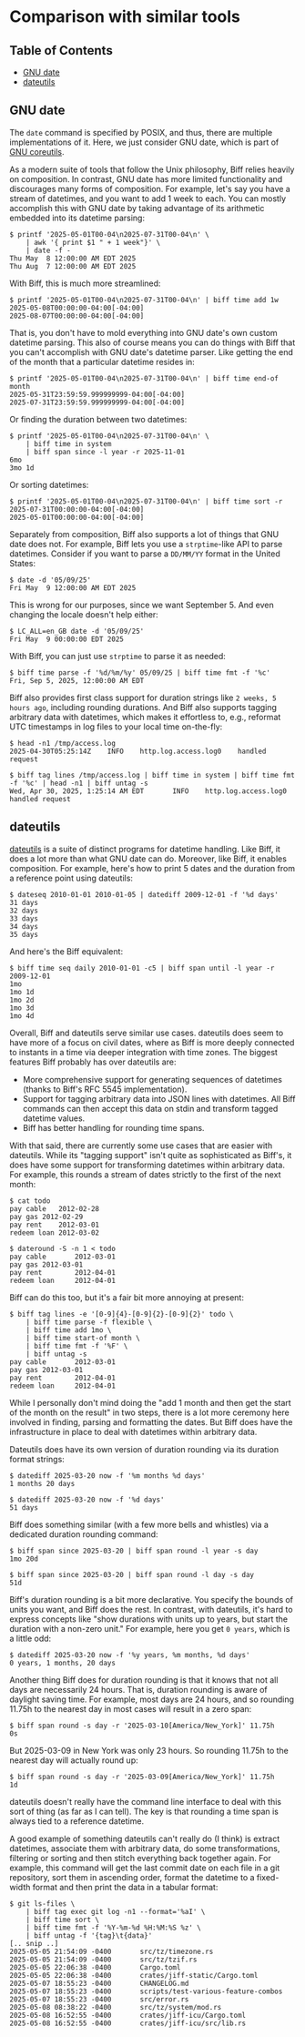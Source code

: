 # Comparison with similar tools

## Table of Contents

* [GNU date](#gnu-date)
* [dateutils](#dateutils)

## GNU date

The `date` command is specified by POSIX, and thus, there are multiple
implementations of it. Here, we just consider GNU date, which is part of
[GNU coreutils].

As a modern suite of tools that follow the Unix philosophy, Biff relies
heavily on composition. In contrast, GNU date has more limited functionality
and discourages many forms of composition. For example, let's say you have a
stream of datetimes, and you want to add 1 week to each. You can mostly
accomplish this with GNU date by taking advantage of its arithmetic
embedded into its datetime parsing:

```console
$ printf '2025-05-01T00-04\n2025-07-31T00-04\n' \
    | awk '{ print $1 " + 1 week"}' \
    | date -f -
Thu May  8 12:00:00 AM EDT 2025
Thu Aug  7 12:00:00 AM EDT 2025
```

With Biff, this is much more streamlined:

```console
$ printf '2025-05-01T00-04\n2025-07-31T00-04\n' | biff time add 1w
2025-05-08T00:00:00-04:00[-04:00]
2025-08-07T00:00:00-04:00[-04:00]
```

That is, you don't have to mold everything into GNU date's own custom
datetime parsing. This also of course means you can do things with Biff that
you can't accomplish with GNU date's datetime parser. Like getting the end of
the month that a particular datetime resides in:

```console
$ printf '2025-05-01T00-04\n2025-07-31T00-04\n' | biff time end-of month
2025-05-31T23:59:59.999999999-04:00[-04:00]
2025-07-31T23:59:59.999999999-04:00[-04:00]
```

Or finding the duration between two datetimes:

```console
$ printf '2025-05-01T00-04\n2025-07-31T00-04\n' \
    | biff time in system
    | biff span since -l year -r 2025-11-01
6mo
3mo 1d
```

Or sorting datetimes:

```console
$ printf '2025-05-01T00-04\n2025-07-31T00-04\n' | biff time sort -r
2025-07-31T00:00:00-04:00[-04:00]
2025-05-01T00:00:00-04:00[-04:00]
```

Separately from composition, Biff also supports a lot of things that GNU
date does not. For example, Biff lets you use a `strptime`-like API to parse
datetimes. Consider if you want to parse a `DD/MM/YY` format in the United
States:

```console
$ date -d '05/09/25'
Fri May  9 12:00:00 AM EDT 2025
```

This is wrong for our purposes, since we want September 5. And even changing
the locale doesn't help either:

```console
$ LC_ALL=en_GB date -d '05/09/25'
Fri May  9 00:00:00 EDT 2025
```

With Biff, you can just use `strptime` to parse it as needed:

```console
$ biff time parse -f '%d/%m/%y' 05/09/25 | biff time fmt -f '%c'
Fri, Sep 5, 2025, 12:00:00 AM EDT
```

Biff also provides first class support for duration strings like
`2 weeks, 5 hours ago`, including rounding durations. And Biff also supports
tagging arbitrary data with datetimes, which makes it effortless to, e.g.,
reformat UTC timestamps in log files to your local time on-the-fly:

```console
$ head -n1 /tmp/access.log
2025-04-30T05:25:14Z    INFO    http.log.access.log0    handled request

$ biff tag lines /tmp/access.log | biff time in system | biff time fmt -f '%c' | head -n1 | biff untag -s
Wed, Apr 30, 2025, 1:25:14 AM EDT       INFO    http.log.access.log0    handled request
```

## dateutils

[dateutils] is a suite of distinct programs for datetime handling. Like Biff,
it does a lot more than what GNU date can do. Moreover, like Biff, it enables
composition. For example, here's how to print 5 dates and the duration from
a reference point using dateutils:

```console
$ dateseq 2010-01-01 2010-01-05 | datediff 2009-12-01 -f '%d days'
31 days
32 days
33 days
34 days
35 days
```

And here's the Biff equivalent:

```console
$ biff time seq daily 2010-01-01 -c5 | biff span until -l year -r 2009-12-01
1mo
1mo 1d
1mo 2d
1mo 3d
1mo 4d
```

Overall, Biff and dateutils serve similar use cases. dateutils does seem to
have more of a focus on civil dates, where as Biff is more deeply connected to
instants in a time via deeper integration with time zones. The biggest features
Biff probably has over dateutils are:

* More comprehensive support for generating sequences of datetimes (thanks to
Biff's RFC 5545 implementation).
* Support for tagging arbitrary data into JSON lines with datetimes. All Biff
commands can then accept this data on stdin and transform tagged datetime
values.
* Biff has better handling for rounding time spans.

With that said, there are currently some use cases that are easier with
dateutils. While its "tagging support" isn't quite as sophisticated as Biff's,
it does have some support for transforming datetimes within arbitrary data. For
example, this rounds a stream of dates strictly to the first of the next month:

```console
$ cat todo
pay cable	2012-02-28
pay gas	2012-02-29
pay rent	2012-03-01
redeem loan	2012-03-02

$ dateround -S -n 1 < todo
pay cable       2012-03-01
pay gas 2012-03-01
pay rent        2012-04-01
redeem loan     2012-04-01
```

Biff can do this too, but it's a fair bit more annoying at present:

```console
$ biff tag lines -e '[0-9]{4}-[0-9]{2}-[0-9]{2}' todo \
    | biff time parse -f flexible \
    | biff time add 1mo \
    | biff time start-of month \
    | biff time fmt -f '%F' \
    | biff untag -s
pay cable       2012-03-01
pay gas 2012-03-01
pay rent        2012-04-01
redeem loan     2012-04-01
```

While I personally don't mind doing the "add 1 month and then get the start of
the month on the result" in two steps, there is a lot more ceremony here
involved in finding, parsing and formatting the dates. But Biff does have the
infrastructure in place to deal with datetimes within arbitrary data.

Dateutils does have its own version of duration rounding via its duration
format strings:

```console
$ datediff 2025-03-20 now -f '%m months %d days'
1 months 20 days

$ datediff 2025-03-20 now -f '%d days'
51 days
```

Biff does something similar (with a few more bells and whistles) via a
dedicated duration rounding command:

```console
$ biff span since 2025-03-20 | biff span round -l year -s day
1mo 20d

$ biff span since 2025-03-20 | biff span round -l day -s day
51d
```

Biff's duration rounding is a bit more declarative. You specify the bounds of
units you want, and Biff does the rest. In contrast, with dateutils, it's hard
to express concepts like "show durations with units up to years, but start the
duration with a non-zero unit." For example, here you get `0 years`, which is
a little odd:

```console
$ datediff 2025-03-20 now -f '%y years, %m months, %d days'
0 years, 1 months, 20 days
```

Another thing Biff does for duration rounding is that it knows that not all
days are necessarily 24 hours. That is, duration rounding is aware of daylight
saving time. For example, most days are 24 hours, and so rounding 11.75h to the
nearest day in most cases will result in a zero span:

```console
$ biff span round -s day -r '2025-03-10[America/New_York]' 11.75h
0s
```

But 2025-03-09 in New York was only 23 hours. So rounding 11.75h to the nearest
day will actually round up:

```console
$ biff span round -s day -r '2025-03-09[America/New_York]' 11.75h
1d
```

dateutils doesn't really have the command line interface to deal with this
sort of thing (as far as I can tell). The key is that rounding a time span
is always tied to a reference datetime.

A good example of something dateutils can't really do (I think) is extract
datetimes, associate them with arbitrary data, do some transformations,
filtering or sorting and then stitch everything back together again. For
example, this command will get the last commit date on each file in a git
repository, sort them in ascending order, format the datetime to a fixed-width
format and then print the data in a tabular format:

```console
$ git ls-files \
    | biff tag exec git log -n1 --format='%aI' \
    | biff time sort \
    | biff time fmt -f '%Y-%m-%d %H:%M:%S %z' \
    | biff untag -f '{tag}\t{data}'
[.. snip ..]
2025-05-05 21:54:09 -0400       src/tz/timezone.rs
2025-05-05 21:54:09 -0400       src/tz/tzif.rs
2025-05-05 22:06:38 -0400       Cargo.toml
2025-05-05 22:06:38 -0400       crates/jiff-static/Cargo.toml
2025-05-07 18:55:23 -0400       CHANGELOG.md
2025-05-07 18:55:23 -0400       scripts/test-various-feature-combos
2025-05-07 18:55:23 -0400       src/error.rs
2025-05-08 08:38:22 -0400       src/tz/system/mod.rs
2025-05-08 16:52:55 -0400       crates/jiff-icu/Cargo.toml
2025-05-08 16:52:55 -0400       crates/jiff-icu/src/lib.rs
```

[dateutils]: https://www.fresse.org/dateutils/
[GNU coreutils]: https://www.gnu.org/software/coreutils/

